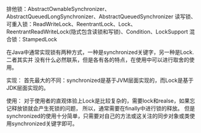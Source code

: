 排他锁：AbstractOwnableSynchronizer、AbstractQueuedLongSynchronizer、AbstractQueuedSynchronizer
读写锁、可重入锁：ReadWriteLock、ReentrantLock、Lock、ReentrantReadWriteLock(隐式包含读锁和写锁)、Condition、LockSupport
混合锁：StampedLock

在Java中通常实现锁有两种方式，一种是synchronized关键字，另一种是Lock.二者其实并
没有什么必然联系，但是各有各的特点，在使用中可以进行取舍的使用。

实现：
首先最大的不同：synchronized是基于JVM层面实现的，而Lock是基于JDK层面实现的。

使用：
对于使用者的直观体验上Lock是比较复杂的，需要lock和realse，如果忘记释放锁就会产生死锁的问题，
所以，通常需要在finally中进行锁的释放。
但是synchronized的使用十分简单，只需要对自己的方法或这关注的同步对象或类使用synchronized关键字即可。

